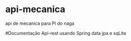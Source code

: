 # api-mecanica
api de mecanica para PI do naga

#Documentação
Api-rest usando Spring data jpa e sqLite

